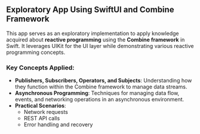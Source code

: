 ## Exploratory App Using SwiftUI and Combine Framework

This app serves as an exploratory implementation to apply knowledge acquired about **reactive programming** using the **Combine framework** in Swift. It leverages UIKit for the UI layer while demonstrating various reactive programming concepts.

### Key Concepts Applied:

- **Publishers, Subscribers, Operators, and Subjects**: Understanding how they function within the Combine framework to manage data streams.
- **Asynchronous Programming**: Techniques for managing data flow, events, and networking operations in an asynchronous environment.
- **Practical Scenarios**:
  - Network requests
  - REST API calls
  - Error handling and recovery
